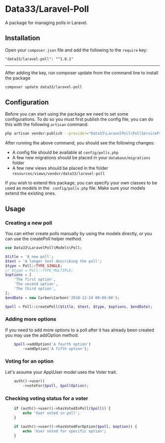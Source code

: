 Data33/Laravel-Poll
=======

A package for managing polls in Laravel.

## Installation ##

Open your `composer.json` file and add the following to the `require` key:

	"data33/laravel-poll": "^1.0.1"

---
	
After adding the key, run composer update from the command line to install the package 

```bash
composer update data33/laravel-poll
```
	
## Configuration ##
Before you can start using the package we need to set some configurations.
To do so you must first publish the config file, you can do this with the following `artisan` command. 

```bash
php artisan vendor:publish --provider="Data33\LaravelPoll\PollServiceProvider"
```
After running the above command, you should see the following changes:
* A config file should be available at `config/polls.php`
* A few new migrations should be placed in your `database/migrations` folder
* A few new views should be placed in the folder `resources/views/vendor/data33/laravel-poll`

If you wish to extend this package, you can specify your own classes to be used as models in the ` config/polls.php` file. Make sure your models extend the existing ones.

## Usage ##

### Creating a new poll ###
You can either create polls manually by using the models directly, or you can use the createPoll helper method.
```php
use Data33\LaravelPoll\Models\Poll;

$title = 'A new poll';
$text = 'A longer text describing the poll';
$type = Poll::TYPE_SINGLE;
// $type = Poll::TYPE_MULTIPLE;
$options = [
    'The first option',
    'The second option',
    'The third option',
];
$endDate = new Carbon\Carbon('2018-12-24 00:00:00');

$poll = Poll::createPoll($title, $text, $type, $options, $endDate);
```

### Adding more options ###
If you need to add more options to a poll after it has already been created you may use the addOption method.
```php
    $poll->addOption('A fourth option')
        ->addOption('A fifth option');
```

### Voting for an option ###
Let's assume your App\User model uses the Voter trait.
```php
    auth()->user()
        ->voteFor($poll, $pollOption);
```

### Checking voting status for a voter ###
```php
    if (auth()->user()->hasVotedInPoll($poll)) {
        echo 'User voted in poll';
    }
    
    if (auth()->user()->hasVotedForOption($poll, $option)) {
        echo 'User voted for specific option';
    }
```
